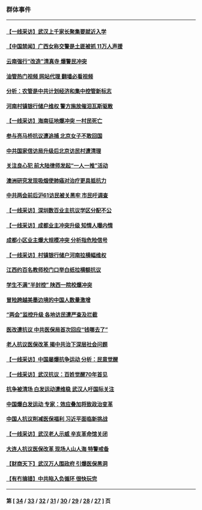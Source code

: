 ### 群体事件
---
#### [【一线采访】武汉上千家长聚集要就近入学](../../pages/ncid279/n14009497.md?06041645) 
#### [【中国禁闻】广西女称交警是土匪被抓 11万人声援](../../pages/ncid279/n14006869.md?06041645) 
#### [云南强行“改造”清真寺 爆警民冲突](../../pages/ncid279/n14005561.md?06041645) 
#### [油管热门视频 网站代理 翻墙必看视频](http://138.2.39.72:81/youtube.html?epic-marker?06041645)
#### [分析：农管是中共计划经济和集中控管新标志](../../pages/ncid279/n14000665.md?06041645) 
#### [河南村镇银行储户维权 警方施放催泪瓦斯驱散](../../pages/ncid279/n13998750.md?06041645) 
#### [【一线采访】海南征地爆冲突 一村民死亡](../../pages/ncid279/n13989137.md?06041645) 
#### [参与亮马桥抗议遭追捕 北京女子不敢回国](../../pages/ncid279/n13985420.md?06041645) 
#### [中共国家信访局升级后北京访民村遭清理](../../pages/ncid279/n13984826.md?06041645) 
#### [关注良心犯 前大陆律师发起“一人一推”活动](../../pages/ncid279/n13980524.md?06041645) 
#### [澳洲研究发现吸烟使肺癌对治疗更具抵抗力](../../pages/ncid279/n13977762.md?06041645) 
#### [中共两会前后沪61访民被关黑牢 市民吁调查](../../pages/ncid279/n13976054.md?06041645) 
#### [【一线采访】深圳数百业主抗议学区分配不公](../../pages/ncid279/n13976680.md?06041645) 
#### [【一线采访】成都业主冲突升级 知情人曝内情](../../pages/ncid279/n13965289.md?06041645) 
#### [成都小区业主爆大规模冲突 分析指危险信号](../../pages/ncid279/n13964520.md?06041645) 
#### [【一线采访】村镇银行储户河南拉横幅维权](../../pages/ncid279/n13964555.md?06041645) 
#### [江西约百名教师校门口举白纸拉横额抗议](../../pages/ncid279/n13958579.md?06041645) 
#### [学生不满“半封控” 陕西一院校爆冲突](../../pages/ncid279/n13946647.md?06041645) 
#### [冒险跨越美墨边境的中国人数量激增](../../pages/ncid279/n13946742.md?06041645) 
#### [“两会”监控升级 各地访民遭严查及拦截](../../pages/ncid279/n13942702.md?06041645) 
#### [医改遭抗议 中共医保局首次回应“钱哪去了”](../../pages/ncid279/n13938290.md?06041645) 
#### [老人抗议医保改革 揭中共治下深层社会问题](../../pages/ncid279/n13934963.md?06041645) 
#### [【一线采访】中国屡爆抗争运动 分析：民意觉醒](../../pages/ncid279/n13934024.md?06041645) 
#### [【一线采访】武汉抗议：百姓觉醒70年首见](../../pages/ncid279/n13931265.md?06041645) 
#### [抗争被清场 白发运动遭维稳 武汉人吁国际关注](../../pages/ncid279/n13931147.md?06041645) 
#### [中国爆白发运动 专家：效应叠加将致政治变革](../../pages/ncid279/n13931004.md?06041645) 
#### [中国人抗议削减医保福利 习近平面临新挑战](../../pages/ncid279/n13930530.md?06041645) 
#### [【一线采访】武汉老人示威 辛亥革命馆关闭](../../pages/ncid279/n13930368.md?06041645) 
#### [大连人抗议医保改革 现场人山人海 特警戒备](../../pages/ncid279/n13930248.md?06041645) 
#### [【财商天下】武汉万人围政府 引爆医保黑洞](../../pages/ncid279/n13927281.md?06041645) 
#### [【有冇搞错】中共陷入负循环 很快玩完](../../pages/ncid279/n13926140.md?06041645) 

---
#### 第 [ [34](./34.md?06041645) / [33](./33.md?06041645) / [32](./32.md?06041645) / [31](./31.md?06041645) / [30](./30.md?06041645) / [29](./29.md?06041645) / [28](./28.md?06041645) / [27](./27.md?06041645) ] 页
